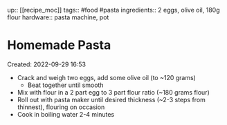 up:: [[recipe_moc]]
tags:: #food #pasta
ingredients:: 2 eggs, olive oil, 180g flour
hardware:: pasta machine, pot

# Homemade Pasta
Created: 2022-09-29 16:53

- Crack and weigh two eggs, add some olive oil (to ~120 grams)
	- Beat together until smooth
- Mix with flour in a 2 part egg to 3 part flour ratio (~180 grams flour)
- Roll out with pasta maker until desired thickness (~2-3 steps from thinnest), flouring on occasion
- Cook in boiling water 2-4 minutes